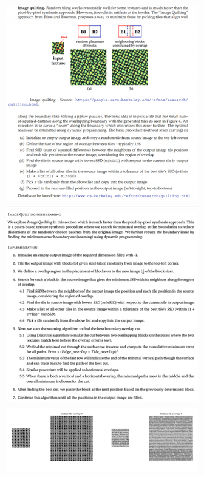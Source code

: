 ![Question 1](https://github.com/ykamoji/image-quilting/blob/main/img_refs/question_1.png?raw=true)
![Question 2](https://github.com/ykamoji/image-quilting/blob/main/img_refs/question_2.png?raw=true)

<hr/>

![Implementation](https://github.com/ykamoji/image-quilting/blob/main/img_refs/Implementation.png?raw=true)

![Image Quilting 1](https://github.com/ykamoji/image-quilting/blob/main/img_refs/Quilt_1.png?raw=true)